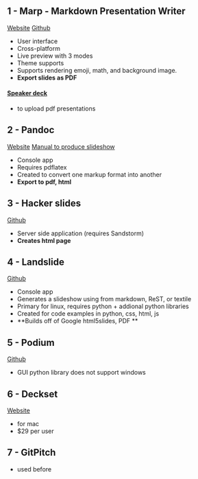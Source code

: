 ## 1 - Marp - Markdown Presentation Writer
[Website](https://yhatt.github.io/marp "Webside")
[Github](https://github.com/yhatt/marp "Github")
- User interface
- Cross-platform
- Live preview with 3 modes
- Theme supports
- Supports rendering emoji, math, and background image.
- **Export slides as PDF**

#### [Speaker deck](https://speakerdeck.com "Speaker deck")
- to upload pdf presentations

## 2 - Pandoc
[Website]( https://pandoc.org "Website")
[Manual to produce slideshow](https://pandoc.org/MANUAL.html#producing-slide-shows-with-pandoc "Manual to produce slideshow")
- Console app
- Requires pdflatex
- Created to convert one markup format into another
- **Export to pdf, html**

## 3 - Hacker slides
[Github](https://github.com/jacksingleton/hacker-slides "Github")
- Server side application (requires Sandstorm)
- **Creates html page**

## 4 - Landslide
[Github]( https://github.com/adamzap/landslide "Github")
- Console app
- Generates a slideshow using from markdown, ReST, or textile
- Primary for linux, requires python + addional python libraries
- Created for code examples in python, css, html, js
- **Builds off of Google html5slides, PDF **

## 5 - Podium
[Github](https://github.com/pybee/podium "Github")
- GUI python library does not support windows

## 6 - Deckset
[Website](https://www.deckset.com/ "Website")
- for mac
- $29 per user

## 7 - GitPitch
- used before